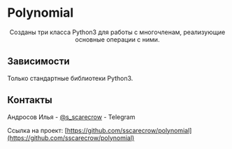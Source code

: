 # Polynomial

<p align="center">
  Созданы три класса Python3 для работы с многочленам, реализующие основные операции с ними.
</p>


## Зависимости

Только стандартные библиотеки Python3.


## Контакты

Андросов Илья - [@s_scarecrow](http://t.me/s_scarecrow) - Telegram

Ссылка на проект: [https://github.com/sscarecrow/polynomial](https://github.com/sscarecrow/polynomial)
